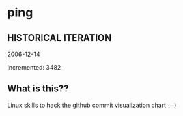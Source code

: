 # ping

## HISTORICAL ITERATION
2006-12-14

Incremented: 3482

## What is this?? 
Linux skills to hack the github commit visualization chart `;-)`
